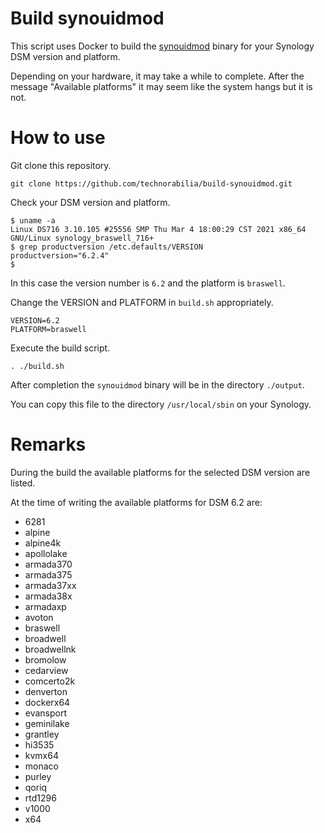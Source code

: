 # Build synouidmod
This script uses Docker to build the [synouidmod](https://github.com/sunnyone/synouidmod) binary for your Synology DSM version and platform.

Depending on your hardware, it may take a while to complete. After the message "Available platforms" it may seem like the system hangs but it is not.

# How to use
Git clone this repository.
```
git clone https://github.com/technorabilia/build-synouidmod.git
```
Check your DSM version and platform.
````
$ uname -a
Linux DS716 3.10.105 #25556 SMP Thu Mar 4 18:00:29 CST 2021 x86_64 GNU/Linux synology_braswell_716+
$ grep productversion /etc.defaults/VERSION
productversion="6.2.4"
$
````
In this case the version number is ````6.2```` and the platform is ```braswell```.

Change the VERSION and PLATFORM in ````build.sh```` appropriately.
```
VERSION=6.2
PLATFORM=braswell
```
Execute the build script.
```
. ./build.sh
```
After completion the ````synouidmod```` binary will be in the directory ````./output````.

You can copy this file to the directory ````/usr/local/sbin```` on your Synology.

# Remarks
During the build the available platforms for the selected DSM version are listed.

At the time of writing the available platforms for DSM 6.2 are:
* 6281
* alpine
* alpine4k
* apollolake
* armada370
* armada375
* armada37xx
* armada38x
* armadaxp
* avoton
* braswell
* broadwell
* broadwellnk
* bromolow
* cedarview
* comcerto2k
* denverton
* dockerx64
* evansport
* geminilake
* grantley
* hi3535
* kvmx64
* monaco
* purley
* qoriq
* rtd1296
* v1000
* x64
